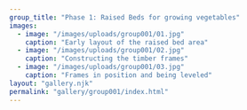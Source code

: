 ```yaml
---
group_title: "Phase 1: Raised Beds for growing vegetables"
images:
  - image: "/images/uploads/group001/01.jpg"
    caption: "Early layout of the raised bed area"
  - image: "/images/uploads/group001/02.jpg"
    caption: "Constructing the timber frames"
  - image: "/images/uploads/group001/03.jpg"
    caption: "Frames in position and being leveled"
layout: "gallery.njk"
permalink: "gallery/group001/index.html"
---
```

